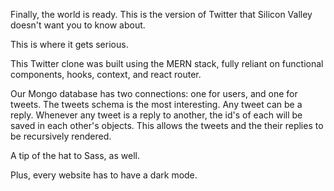 Finally, the world is ready. This is the version of Twitter that Silicon Valley doesn't want you to know about.

This is where it gets serious.

This Twitter clone was built using the MERN stack, fully reliant on functional components, hooks, context, and react router.

Our Mongo database has two connections: one for users, and one for tweets. The tweets schema is the most interesting. Any tweet can be a reply. Whenever
any tweet is a reply to another, the id's of each will be saved in each other's objects. This allows the tweets and the their replies to be recursively rendered.

A tip of the hat to Sass, as well.

Plus, every website has to have a dark mode.

